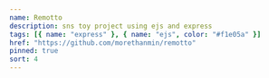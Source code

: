 ```yaml
---
name: Remotto
description: sns toy project using ejs and express
tags: [{ name: "express" }, { name: "ejs", color: "#f1e05a" }]
href: "https://github.com/morethanmin/remotto"
pinned: true
sort: 4
---
```

